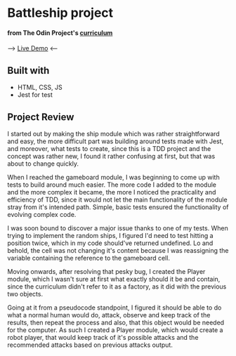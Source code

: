 # Battleship project 
#### from The Odin Project's [curriculum](https://www.theodinproject.com/lessons/node-path-javascript-battleship)

--> [Live Demo](https://octavian-sn.github.io/odin-battleship/) <--

## Built with
- HTML, CSS, JS
- Jest for test

## Project Review

I started out by making the ship module which was rather straightforward and easy, the more difficult part was building around tests made with Jest, and moreover, what tests to create, since this is a TDD project and the concept was rather new, I found it rather confusing at first, but that was about to change quickly.

When I reached the gameboard module, I was beginning to come up with tests to build around much easier. The more code I added to the module and the more complex it became, the more I noticed the practicality and efficiency of TDD, since it would not let the main functionality of the module stray from it's intended path. Simple, basic tests ensured the functionality of evolving complex code.

I was soon bound to discover a major issue thanks to one of my tests. When trying to implement the random ships, I figured I'd need to test hitting a position twice, which in my code should've returned undefined. Lo and behold, the cell was not changing it's content because I was reassigning the variable containing the reference to the gameboard cell.

Moving onwards, after resolving that pesky bug, I created the Player module, which I wasn't sure at first what exactly should it be and contain, since the curriculum didn't refer to it as a factory, as it did with the previous two objects.

Going at it from a pseudocode standpoint, I figured it should be able to do what a normal human would do, attack, observe and keep track of the results, then repeat the process and also, that this object would be needed for the computer. As such I created a Player module, which would create a robot player, that would keep track of it's possible attacks and the recommended attacks based on previous attacks output.